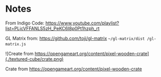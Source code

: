 # Notes

From Indigo Code: https://www.youtube.com/playlist?list=PLjcVFFANLS5zH_PeKC6I8p0Pt1hzph_rt

GL Matrix from:
https://github.com/toji/gl-matrix
`~/gl-matrix/dist
/gl-matrix.js`

![Create from https://opengameart.org/content/pixel-wooden-crate](./textured-cube/crate.png)

Crate from https://opengameart.org/content/pixel-wooden-crate
